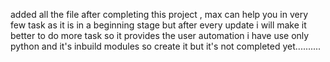 added all the file after completing this project , max can help you in very few task as it is in a beginning stage but after every update i will make it better to do more task so it provides the user automation
i have use only python and it's inbuild modules so create it but it's not completed yet..........
